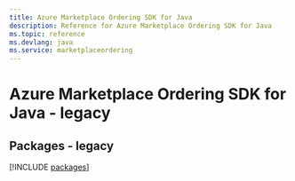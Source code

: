 ```yaml
---
title: Azure Marketplace Ordering SDK for Java
description: Reference for Azure Marketplace Ordering SDK for Java
ms.topic: reference
ms.devlang: java
ms.service: marketplaceordering
---
```

# Azure Marketplace Ordering SDK for Java - legacy
## Packages - legacy
[!INCLUDE [packages](marketplace-ordering-index.md)]

